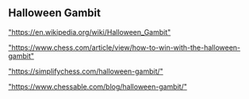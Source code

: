<h2>Halloween Gambit</h2>
<p><a href="https://en.wikipedia.org/wiki/Halloween_Gambit">"https://en.wikipedia.org/wiki/Halloween_Gambit"</a></p>

<p><a href="https://www.chess.com/article/view/how-to-win-with-the-halloween-gambit">"https://www.chess.com/article/view/how-to-win-with-the-halloween-gambit"</a></p>

<p><a href="https://simplifychess.com/halloween-gambit/">"https://simplifychess.com/halloween-gambit/"</a></p>

<p><a href="https://www.chessable.com/blog/halloween-gambit/">"https://www.chessable.com/blog/halloween-gambit/"</a></p>

